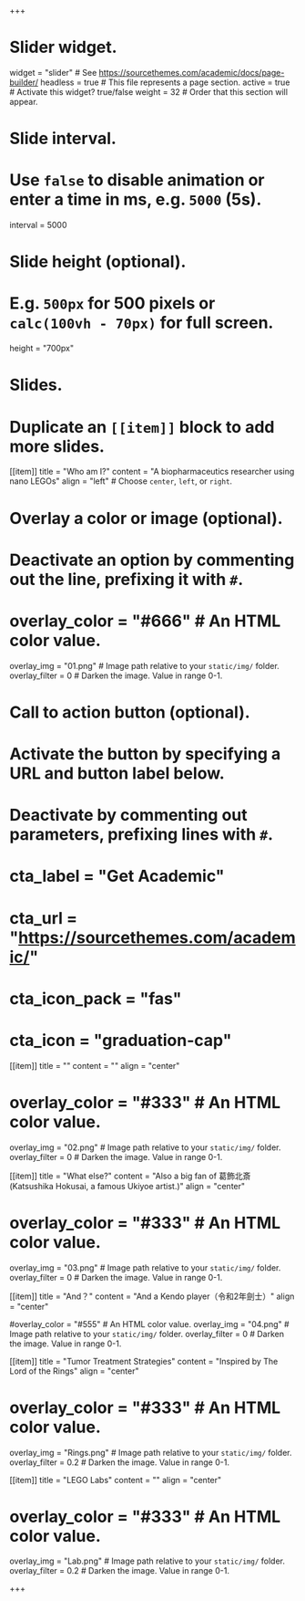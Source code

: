 +++
# Slider widget.
widget = "slider"  # See https://sourcethemes.com/academic/docs/page-builder/
headless = true  # This file represents a page section.
active = true  # Activate this widget? true/false
weight = 32  # Order that this section will appear.

# Slide interval.
# Use `false` to disable animation or enter a time in ms, e.g. `5000` (5s).
interval = 5000

# Slide height (optional).
# E.g. `500px` for 500 pixels or `calc(100vh - 70px)` for full screen.
height = "700px"

# Slides.
# Duplicate an `[[item]]` block to add more slides.
[[item]]
  title = "Who am I?"
  content = "A biopharmaceutics researcher using nano LEGOs"
  align = "left"  # Choose `center`, `left`, or `right`.

  # Overlay a color or image (optional).
  #   Deactivate an option by commenting out the line, prefixing it with `#`.
 # overlay_color = "#666"  # An HTML color value.
  overlay_img = "01.png"  # Image path relative to your `static/img/` folder.
  overlay_filter = 0  # Darken the image. Value in range 0-1.

  # Call to action button (optional).
  #   Activate the button by specifying a URL and button label below.
  #   Deactivate by commenting out parameters, prefixing lines with `#`.
  # cta_label = "Get Academic"
  # cta_url = "https://sourcethemes.com/academic/"
  # cta_icon_pack = "fas"
  # cta_icon = "graduation-cap"
  
  [[item]]
  title = ""
  content = ""
  align = "center"

 # overlay_color = "#333"  # An HTML color value.
  overlay_img = "02.png"  # Image path relative to your `static/img/` folder.
  overlay_filter = 0  # Darken the image. Value in range 0-1.
  
 [[item]]
  title = "What else?"
  content = "Also a big fan of 葛飾北斎 (Katsushika Hokusai, a famous Ukiyoe artist.)"
  align = "center"

 # overlay_color = "#333"  # An HTML color value.
  overlay_img = "03.png"  # Image path relative to your `static/img/` folder.
  overlay_filter = 0  # Darken the image. Value in range 0-1.
  
[[item]]
  title = "And？"
  content = "And a Kendo player（令和2年劍士）"
  align = "center"

  #overlay_color = "#555"  # An HTML color value.
  overlay_img = "04.png"  # Image path relative to your `static/img/` folder.
  overlay_filter = 0  # Darken the image. Value in range 0-1.
  
   [[item]]
  title = "Tumor Treatment Strategies"
  content = "Inspired by The Lord of the Rings"
  align = "center"

 # overlay_color = "#333"  # An HTML color value.
  overlay_img = "Rings.png"  # Image path relative to your `static/img/` folder.
  overlay_filter = 0.2  # Darken the image. Value in range 0-1.

[[item]]
  title = "LEGO Labs"
  content = ""
  align = "center"

 # overlay_color = "#333"  # An HTML color value.
  overlay_img = "Lab.png"  # Image path relative to your `static/img/` folder.
  overlay_filter = 0.2  # Darken the image. Value in range 0-1.
  
 
  
 
+++
